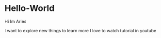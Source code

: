 # Hello-World

Hi Im Aries

I want to explore new things to learn more I love to watch tutorial in youtube
